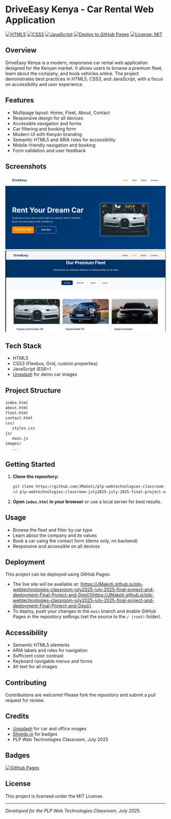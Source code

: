 # DriveEasy Kenya - Car Rental Web Application

<!-- Tech Stack Badges -->
[![HTML5](https://img.shields.io/badge/HTML5-orange?logo=html5&logoColor=white)](https://developer.mozilla.org/docs/Web/HTML)
[![CSS3](https://img.shields.io/badge/CSS3-blue?logo=css3&logoColor=white)](https://developer.mozilla.org/docs/Web/CSS)
[![JavaScript](https://img.shields.io/badge/JavaScript-yellow?logo=javascript&logoColor=white)](https://developer.mozilla.org/docs/Web/JavaScript)
[![Deploy to GitHub Pages](https://img.shields.io/badge/Deploy-GitHub%20Pages-blue?logo=github)](https://JMakoti.github.io/plp-webtechnologies-classroom-july2025-july-2025-final-project-and-deployment-Final-Project-and-Depl/)
[![License: MIT](https://img.shields.io/badge/License-MIT-yellow.svg)](LICENSE)


## Overview
DriveEasy Kenya is a modern, responsive car rental web application designed for the Kenyan market. It allows users to browse a premium fleet, learn about the company, and book vehicles online. The project demonstrates best practices in HTML5, CSS3, and JavaScript, with a focus on accessibility and user experience.

## Features
- Multipage layout: Home, Fleet, About, Contact
- Responsive design for all devices
- Accessible navigation and forms
- Car filtering and booking form
- Modern UI with Kenyan branding
- Semantic HTML5 and ARIA roles for accessibility
- Mobile-friendly navigation and booking
- Form validation and user feedback

## Screenshots
<!-- Add screenshots of your site here -->
![Home Page Screenshot](images/home.png)
![Fleet Page Screenshot](images/fleet.png)

## Tech Stack
- HTML5
- CSS3 (Flexbox, Grid, custom properties)
- JavaScript (ES6+)
- [Unsplash](https://unsplash.com/) for demo car images

## Project Structure
```
index.html
about.html
fleet.html
contact.html
css/
   styles.css
js/
   main.js
images/
   ...
```

## Getting Started
1. **Clone the repository:**
    ```bash
    git clone https://github.com/JMakoti/plp-webtechnologies-classroom-july2025-july-2025-final-project-and-deployment-Final-Project-and-Depl.git
    cd plp-webtechnologies-classroom-july2025-july-2025-final-project-and-deployment-Final-Project-and-Depl
    ```
2. **Open `index.html` in your browser** or use a local server for best results.

## Usage
- Browse the fleet and filter by car type
- Learn about the company and its values
- Book a car using the contact form (demo only, no backend)
- Responsive and accessible on all devices

## Deployment
This project can be deployed using GitHub Pages:
- The live site will be available at:
   [https://JMakoti.github.io/plp-webtechnologies-classroom-july2025-july-2025-final-project-and-deployment-Final-Project-and-Depl/](https://JMakoti.github.io/plp-webtechnologies-classroom-july2025-july-2025-final-project-and-deployment-Final-Project-and-Depl/)
- To deploy, push your changes to the `main` branch and enable GitHub Pages in the repository settings (set the source to the `/ (root)` folder).

## Accessibility
- Semantic HTML5 elements
- ARIA labels and roles for navigation
- Sufficient color contrast
- Keyboard navigable menus and forms
- Alt text for all images

## Contributing
Contributions are welcome! Please fork the repository and submit a pull request for review.

## Credits
- [Unsplash](https://unsplash.com/) for car and office images
- [Shields.io](https://shields.io/) for badges
- PLP Web Technologies Classroom, July 2025

## Badges
[![GitHub Pages](https://img.shields.io/badge/View%20on-GitHub%20Pages-brightgreen?logo=github)](https://JMakoti.github.io/plp-webtechnologies-classroom-july2025-july-2025-final-project-and-deployment-Final-Project-and-Depl/)

## License
This project is licensed under the MIT License.

---
*Developed for the PLP Web Technologies Classroom, July 2025.*
